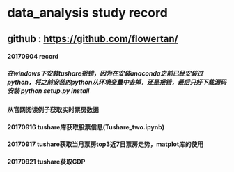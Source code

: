 # data_analysis study record
## github : https://github.com/flowertan/
#### 20170904 record
##### 在windows下安装tushare报错，因为在安装anaconda之前已经安装过python，将之前安装的python从环境变量中去掉，还是报错，最后只好下载源码安装 python setup.py install
#### 从官网阅读例子获取实时票房数据
#### 20170916 tushare库获取股票信息(Tushare_two.ipynb)
#### 20170917 tushare获取当月票房top3近7日票房走势，matplot库的使用
#### 20170921 tushare获取GDP